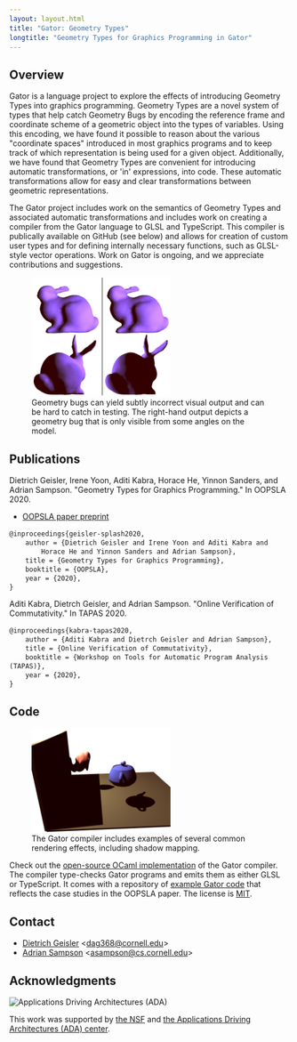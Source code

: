 ```yaml
---
layout: layout.html
title: "Gator: Geometry Types"
longtitle: "Geometry Types for Graphics Programming in Gator"
---
```

## Overview

Gator is a language project to explore the effects of introducing Geometry Types into graphics programming.  Geometry Types are a novel system of types that help catch Geometry Bugs by encoding the reference frame and coordinate scheme of a geometric object into the types of variables.  Using this encoding, we have found it possible to reason about the various "coordinate spaces" introduced in most graphics programs and to keep track of which representation is being used for a given object.  Additionally, we have found that Geometry Types are convenient for introducing automatic transformations, or 'in' expressions, into code.  These automatic transformations allow for easy and clear transformations between geometric representations.

The Gator project includes work on the semantics of Geometry Types and associated automatic transformations and includes work on creating a compiler from the Gator language to GLSL and TypeScript.  This compiler is publically available on GitHub (see below) and allows for creation of custom user types and for defining internally necessary functions, such as GLSL-style vector operations.  Work on Gator is ongoing, and we appreciate contributions and suggestions.

<figure>
  <img src="bunnies.png" style="width: 250px;">
  <figcaption>
    Geometry bugs can yield subtly incorrect visual output and can be hard to catch in testing.
    The right-hand output depicts a geometry bug that is only visible from some angles on the model.
  </figcaption>
</figure>

## Publications

Dietrich Geisler, Irene Yoon, Aditi Kabra, Horace He, Yinnon Sanders, and Adrian Sampson.
"Geometry Types for Graphics Programming."
In OOPSLA 2020.

<ul class="links">
  <li><a href="https://www.cs.cornell.edu/~asampson/media/papers/gator-oopsla2020-preprint.pdf" class="pdf">OOPSLA paper preprint</a></li>
</ul>

    @inproceedings{geisler-splash2020,
        author = {Dietrich Geisler and Irene Yoon and Aditi Kabra and
            Horace He and Yinnon Sanders and Adrian Sampson},
        title = {Geometry Types for Graphics Programming},
        booktitle = {OOPSLA},
        year = {2020},
    }

Aditi Kabra, Dietrch Geisler, and Adrian Sampson.
"Online Verification of Commutativity."
In TAPAS 2020.

    @inproceedings{kabra-tapas2020,
        author = {Aditi Kabra and Dietrch Geisler and Adrian Sampson},
        title = {Online Verification of Commutativity},
        booktitle = {Workshop on Tools for Automatic Program Analysis (TAPAS)},
        year = {2020},
    }

## Code

<figure>
  <img src="shadowmap.png" style="width: 250px;">
  <figcaption>
    The Gator compiler includes examples of several common rendering effects, including shadow mapping.
  </figcaption>
</figure>

Check out the [open-source OCaml implementation][gh] of the Gator compiler.
The compiler type-checks Gator programs and emits them as either GLSL or TypeScript.
It comes with a repository of [example Gator code][ex] that reflects the case studies in the OOPSLA paper.
The license is [MIT][].

[gh]: https://github.com/cucapra/gator
[ex]: https://github.com/cucapra/gator/tree/master/examples
[mit]: https://opensource.org/licenses/MIT
[gh]: https://github.com/cucapra/approx-vision

## Contact

* [Dietrich Geisler][dietrich] &lt;<dag368@cornell.edu>&gt;
* [Adrian Sampson][adrian] &lt;<asampson@cs.cornell.edu>&gt;

[dietrich]: https://www.cs.cornell.edu/~dgeisler/
[adrian]: http://www.cs.cornell.edu/~asampson/

## Acknowledgments

<img class="flair" src="/img/ada.png" style="width: 150px"
    alt="Applications Driving Architectures (ADA)">

This work was supported by [the NSF][nsf] and [the Applications Driving Architectures (ADA) center][ada].

[nsf]: https://www.nsf.gov
[ada]: https://adacenter.org
